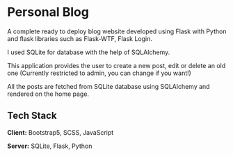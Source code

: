 
# Personal Blog

A complete ready to deploy blog website developed using Flask with Python and flask libraries such as Flask-WTF, Flask Login.

I used SQLite for database with the help of SQLAlchemy.

This application provides the user to create a new post, edit or delete an old one (Currently restricted to admin, you can change if you want!)

All the posts are fetched from SQLite database using SQLAlchemy and rendered on the home page.


## Tech Stack

**Client:** Bootstrap5, SCSS, JavaScript

**Server:** SQLite, Flask, Python

